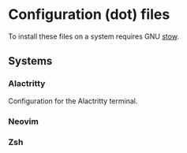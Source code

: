 # Configuration (dot) files

To install these files on a system requires GNU [stow](https://www.gnu.org/software/stow/).

## Systems

### Alactritty

Configuration for the Alactritty terminal.

### Neovim

### Zsh

